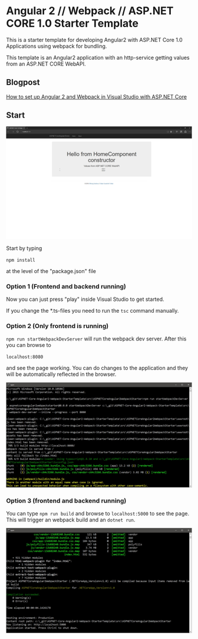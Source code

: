 # Angular 2 // Webpack // ASP.NET CORE 1.0 Starter Template

This is a starter template for developing Angular2 with ASP.NET Core 1.0 Applications using webpack for bundling.

This template is an Angular2 application with an http-service getting values from an ASP.NET CORE WebAPI.

## Blogpost

[How to set up Angular 2 and Webpack in Visual Studio with ASP.NET Core](http://offering.solutions/articles/asp-net/how-to-set-up-angular-2-and-webpack-in-visual-studio-with-asp-net-core/)

## Start

![alt text](_gitAssets/f09e144a-a5fe-4025-9d79-e939a58ea792.jpg "Screenshot")

Start by typing

`npm install`

at the level of the "package.json" file

### Option 1 (Frontend and backend running)

Now you can just press "play" inside Visual Studio to get started.

If you change the *.ts-files you need to run the `tsc` command manually.

### Option 2 (Only frontend is running)

`npm run startWebpackDevServer` will run the webpack dev server. After this you can browse to 

`localhost:8080`

and see the page working. You can do changes to the application and they will be automatically reflected in the browser.

![alt text](_gitAssets/9f561485-c6e6-44cc-acde-03eb29822a1b.jpg "Screenshot")

### Option 3 (frontend and backend running)

You can type `npm run build` and browse to `localhost:5000` to see the page. This will trigger an webpack build and an `dotnet run`.

![alt text](_gitAssets/e86cea01-b880-4eae-9a81-df6af6180ca2.jpg "Screenshot")




